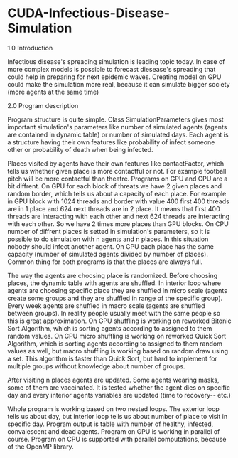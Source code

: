 # CUDA-Infectious-Disease-Simulation

1.0 Introduction

  Infectious disease's spreading simulation is leading topic today. In case of more complex models is possible to forecast diesease's
  spreading that could help in preparing for next epidemic waves. Creating model on GPU could make the simulation more real,
  because it can simulate bigger society (more agents at the same time)
  
  
2.0 Program description

  Program structure is quite simple. Class SimulationParameters gives most important simulation's parameters like number
  of simulated agents (agents are contained in dynamic table) or number of simulated days. Each agent is a structure having their
  own features like probability of infect someone other or probability of death when being infected.
  
  Places visited by agents have their own features like contactFactor, which tells us whether given place is more contactful or not. 
  For example football pitch will be more contactful than theatre. Programs on GPU and CPU are a bit diffrent. On GPU for each 
  block of threats we have 2 given places and random border, which tells us about a capacity of each place. For example in GPU block 
  with 1024 threads and border with value 400 first 400 threads are in 1 place and 624 next threads are in 2 place. It means that 
  first 400 threads are interacting with each other and next 624 threads are interacting with each other. So we have 2 times more 
  places than GPU blocks. On CPU number of diffrent places is setted in simulation's parameters, so it is possible to do simulation 
  with n agents and n places. In this situation nobody should infect another agent. On CPU each place has the same capacity 
  (number of simulated agents divided by number of places). Common thing for both programs is that the places are always full.
  
  The way the agents are choosing place is randomized. Before choosing places, the dynamic table with agents are shuffled. In
  interior loop where agents are choosing specific place they are shuffled in micro scale (agents create some groups and they are
  shuffled in range of the specific group). Every week agents are shuffled in macro scale (agents are shuffled between groups).
  In reality people usually meet with the same people so this is great approximation. On GPU shuffling is working on reworked
  Bitonic Sort Algorithm, which is sorting agents according to assigned to them random values. On CPU micro shuffling is working
  on reworked Quick Sort Algorithm, which is sorting agents according to assigned to them random values as well, but macro shuffling
  is working based on random draw using a set. This algorithm is faster than Quick Sort, but hard to implement for multiple groups
  without knowledge about number of groups.
  
  After visiting n places agents are updated. Some agents wearing masks, some of them are vaccinated. It is tested whether the agent
  dies on specific day and every interior agents variables are updated (time to recovery-- etc.)
  
  Whole program is working based on two nested loops. The exterior loop tells us about day, but interior loop tells us about
  number of place to visit in specific day. Program output is table with number of healthy, infected, convalescent and dead
  agents. Program on GPU is working in parallel of course. Program on CPU is supported with parallel computations, because of the
  OpenMP library.

